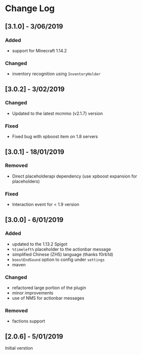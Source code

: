 # Change Log

## [3.1.0] - 3/06/2019

### Added
- support for Minecraft 1.14.2

### Changed
- inventory recognition using `InventoryHolder`

## [3.0.2] - 3/02/2019

### Changed

- Updated to the latest mcmmo (v2.1.7) version

### Fixed

- Fixed bug with xpboost item on 1.8 servers

## [3.0.1] - 18/01/2019

### Removed

- Direct placeholderapi dependency (use xpboost expansion for placeholders)

### Fixed

- Interaction event for < 1.9 version

## [3.0.0] - 6/01/2019

### Added
- updated to the 1.13.2 Spigot
- `%timeleft%` placeholder to the actionbar message
- simplified Chinese (ZHS) language (thanks f0rb1d)
- `boostEndSound` option to config under `settings`
- maven

### Changed
- refactored large portion of the plugin
- minor improvements
- use of NMS for actionbar messages

### Removed
- factions support

## [2.0.6] - 5/01/2019

Initial verstion